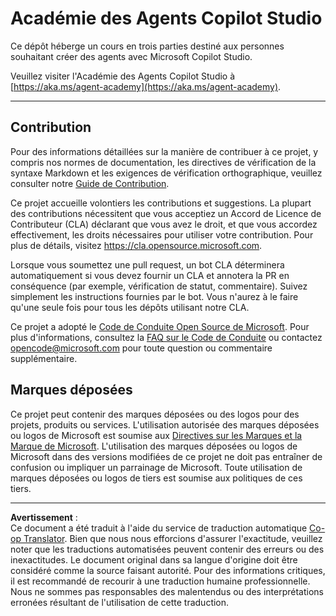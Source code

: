 <!--
CO_OP_TRANSLATOR_METADATA:
{
  "original_hash": "8bce990d8da924192fe923e852a19fbb",
  "translation_date": "2025-10-17T18:50:26+00:00",
  "source_file": "README.md",
  "language_code": "fr"
}
-->
# Académie des Agents Copilot Studio

Ce dépôt héberge un cours en trois parties destiné aux personnes souhaitant créer des agents avec Microsoft Copilot Studio.

Veuillez visiter l'Académie des Agents Copilot Studio à [https://aka.ms/agent-academy](https://aka.ms/agent-academy).

---

## Contribution

Pour des informations détaillées sur la manière de contribuer à ce projet, y compris nos normes de documentation, les directives de vérification de la syntaxe Markdown et les exigences de vérification orthographique, veuillez consulter notre [Guide de Contribution](CONTRIBUTING.md).

Ce projet accueille volontiers les contributions et suggestions. La plupart des contributions nécessitent que vous acceptiez un
Accord de Licence de Contributeur (CLA) déclarant que vous avez le droit, et que vous accordez effectivement, les droits nécessaires pour utiliser votre contribution. Pour plus de détails, visitez <https://cla.opensource.microsoft.com>.

Lorsque vous soumettez une pull request, un bot CLA déterminera automatiquement si vous devez fournir un CLA et annotera la PR en conséquence (par exemple, vérification de statut, commentaire). Suivez simplement les instructions fournies par le bot. Vous n'aurez à le faire qu'une seule fois pour tous les dépôts utilisant notre CLA.

Ce projet a adopté le [Code de Conduite Open Source de Microsoft](https://opensource.microsoft.com/codeofconduct/).
Pour plus d'informations, consultez la [FAQ sur le Code de Conduite](https://opensource.microsoft.com/codeofconduct/faq/) ou
contactez [opencode@microsoft.com](mailto:opencode@microsoft.com) pour toute question ou commentaire supplémentaire.

## Marques déposées

Ce projet peut contenir des marques déposées ou des logos pour des projets, produits ou services. L'utilisation autorisée des marques déposées ou logos de Microsoft est soumise aux
[Directives sur les Marques et la Marque de Microsoft](https://www.microsoft.com/legal/intellectualproperty/trademarks/usage/general).
L'utilisation des marques déposées ou logos de Microsoft dans des versions modifiées de ce projet ne doit pas entraîner de confusion ou impliquer un parrainage de Microsoft.
Toute utilisation de marques déposées ou logos de tiers est soumise aux politiques de ces tiers.

---

**Avertissement** :  
Ce document a été traduit à l'aide du service de traduction automatique [Co-op Translator](https://github.com/Azure/co-op-translator). Bien que nous nous efforcions d'assurer l'exactitude, veuillez noter que les traductions automatisées peuvent contenir des erreurs ou des inexactitudes. Le document original dans sa langue d'origine doit être considéré comme la source faisant autorité. Pour des informations critiques, il est recommandé de recourir à une traduction humaine professionnelle. Nous ne sommes pas responsables des malentendus ou des interprétations erronées résultant de l'utilisation de cette traduction.